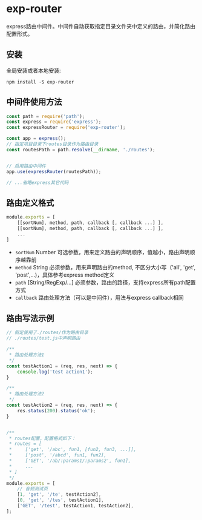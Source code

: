 # exp-router

express路由中间件。中间件自动获取指定目录文件夹中定义的路由，并简化路由配置形式。

## 安装

全局安装或者本地安装:
```
npm install -S exp-router
```

## 中间件使用方法

```javascript
const path = require('path');
const express = require('express');
const expressRouter = require('exp-router');

const app = express();
// 指定项目目录下routes目录作为路由目录
const routesPath = path.resolve(__dirname, './routes');


// 启用路由中间件
app.use(expressRouter(routesPath));

// ...省略express其它代码

```

## 路由定义格式

```javascript
module.exports = [
    [[sortNum], method, path, callback [, callback ...] ],
    [[sortNum], method, path, callback [, callback ...] ],
    ...
]
```
* `sortNum` Number 可选参数，用来定义路由的声明顺序，值越小，路由声明顺序越靠前
* `method` String 必须参数，用来声明路由的method, 不区分大小写（'all', 'get', 'post',...)，具体参考express method定义
* `path` [String/RegExp/...] 必须参数，路由的路径，支持express所有path配置方式
* `callback` 路由处理方法（可以是中间件），用法与express callback相同



## 路由写法示例

```javascript
// 假定使用了./routes/作为路由目录
// ./routes/test.js中声明路由

/**
 * 路由处理方法1
 */
const testAction1 = (req, res, next) => {
    console.log('test action1');
}

/**
 * 路由处理方法2
 */
const testAction2 = (req, res, next) => {
    res.status(200).status('ok');
}


/**
 * routes配置，配置格式如下：
 * routes = [
 *     ['get', '/abc', fun1, [fun2, fun3, ...]],
 *     ['post', '/abcd', fun1, fun2],
 *     ['GET', '/ab/:params1/:params2', fun1],
 *     ...
 * ]
 */
module.exports = [
    // 音频测试页
    [1, 'get', '/te', testAction2],
    [0, 'get', '/tes', testAction1],
    ['GET', '/test', testAction1, testAction2],
];


```